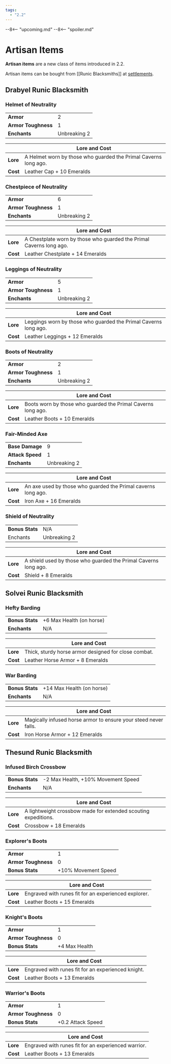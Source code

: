 ```yaml
---
tags:
  - "2.2"
---
```


--8<-- "upcoming.md"
--8<-- "spoiler.md"

# Artisan Items

**Artisan items** are a new class of items introduced in 2.2.

Artisan items can be bought from [[Runic Blacksmiths]] at [settlements](/Settlements).

## Drabyel Runic Blacksmith

### Helmet of Neutrality

|                     |              |
| ------------------- | ------------ |
| **Armor**           | 2            |
| **Armor Toughness** | 1            |
| **Enchants**        | Unbreaking 2 |

|          | Lore and Cost                                                   |
| -------- | --------------------------------------------------------------- |
| **Lore** | A Helmet worn by those who guarded the Primal Caverns long ago. |
| **Cost** | Leather Cap + 10 Emeralds                                       |

### Chestpiece of Neutrality

|                     |              |
| ------------------- | ------------ |
| **Armor**           | 6            |
| **Armor Toughness** | 1            |
| **Enchants**        | Unbreaking 2 |

|          | Lore and Cost                                                       |
| -------- | ------------------------------------------------------------------- |
| **Lore** | A Chestplate worn by those who guarded the Primal Caverns long ago. |
| **Cost** | Leather Chestplate + 14 Emeralds                                    |

### Leggings of Neutrality

|                     |              |
| ------------------- | ------------ |
| **Armor**           | 5            |
| **Armor Toughness** | 1            |
| **Enchants**        | Unbreaking 2 |

|          | Lore and Cost                                                   |
| -------- | --------------------------------------------------------------- |
| **Lore** | Leggings worn by those who guarded the Primal Caverns long ago. |
| **Cost** | Leather Leggings + 12 Emeralds                                  |

### Boots of Neutrality

|                     |              |
| ------------------- | ------------ |
| **Armor**           | 2            |
| **Armor Toughness** | 1            |
| **Enchants**        | Unbreaking 2 |

|          | Lore and Cost                                                |
| -------- | ------------------------------------------------------------ |
| **Lore** | Boots worn by those who guarded the Primal Caverns long ago. |
| **Cost** | Leather Boots + 10 Emeralds                                  |

### Fair-Minded Axe

|                  |              |
| ---------------- | ------------ |
| **Base Damage**  | 9            |
| **Attack Speed** | 1            |
| **Enchants**     | Unbreaking 2 |

|          | Lore and Cost                                                 |
| -------- | ------------------------------------------------------------- |
| **Lore** | An axe used by those who guarded the Primal caverns long ago. |
| **Cost** | Iron Axe + 16 Emeralds                                        |

### Shield of Neutrality

|                 |              |
| --------------- | ------------ |
| **Bonus Stats** | N/A          |
| Enchants        | Unbreaking 2 |

|          | Lore and Cost                                                   |
| -------- | --------------------------------------------------------------- |
| **Lore** | A shield used by those who guarded the Primal Caverns long ago. |
| **Cost** | Shield + 8 Emeralds                                             |

## Solvei Runic Blacksmith

### Hefty Barding

|                 |                          |
| --------------- | ------------------------ |
| **Bonus Stats** | +6 Max Health (on horse) |
| **Enchants**    | N/A                      |

|          | Lore and Cost                                        |
| -------- | ---------------------------------------------------- |
| **Lore** | Thick, sturdy horse armor designed for close combat. |
| **Cost** | Leather Horse Armor + 8 Emeralds                     |

### War Barding

|                 |                           |
| --------------- | ------------------------- |
| **Bonus Stats** | +14 Max Health (on horse) |
| **Enchants**    | N/A                       |

|          | Lore and Cost                                                   |
| -------- | --------------------------------------------------------------- |
| **Lore** | Magically infused horse armor to ensure your steed never falls. |
| **Cost** | Iron Horse Armor + 12 Emeralds                                  |

## Thesund Runic Blacksmith

### Infused Birch Crossbow

|                 |                                    |
| --------------- | ---------------------------------- |
| **Bonus Stats** | -2 Max Health, +10% Movement Speed |
| **Enchants**    | N/A                                |

|          | Lore and Cost                                                  |
| -------- | -------------------------------------------------------------- |
| **Lore** | A lightweight crossbow made for extended scouting expeditions. |
| **Cost** | Crossbow + 18 Emeralds                                         |

### Explorer's Boots

|                     |                     |
| ------------------- | ------------------- |
| **Armor**           | 1                   |
| **Armor Toughness** | 0                   |
| **Bonus Stats**     | +10% Movement Speed |

|          | Lore and Cost                                        |
| -------- | ---------------------------------------------------- |
| **Lore** | Engraved with runes fit for an experienced explorer. |
| **Cost** | Leather Boots + 15 Emeralds                          |

### Knight's Boots

|                     |               |
| ------------------- | ------------- |
| **Armor**           | 1             |
| **Armor Toughness** | 0             |
| **Bonus Stats**     | +4 Max Health |

|          | Lore and Cost                                      |
| -------- | -------------------------------------------------- |
| **Lore** | Engraved with runes fit for an experienced knight. |
| **Cost** | Leather Boots + 13 Emeralds                        |

### Warrior's Boots

|                     |                   |
| ------------------- | ----------------- |
| **Armor**           | 1                 |
| **Armor Toughness** | 0                 |
| **Bonus Stats**     | +0.2 Attack Speed |

|          | Lore and Cost                                       |
| -------- | --------------------------------------------------- |
| **Lore** | Engraved with runes fit for an experienced warrior. |
| **Cost** | Leather Boots + 13 Emeralds                         |
